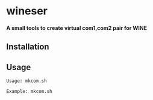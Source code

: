 <h1>wineser</h1>


<h4>A small tools to create virtual com1,com2 pair for WINE</h4>

<h2>Installation</h2>

## Usage

```
Usage: mkcom.sh
```

```
Example: mkcom.sh
```

